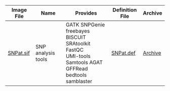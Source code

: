 | Image File    | Name| Provides| Definition File| Archive| 
| --- | --- | --- | --- | --- |
| [SNPat.sif](https://brendelgroup.org/SingularityHub/SNPat.sif) | SNP analysis tools | GATK SNPGenie freebayes BISCUIT<br> SRAtoolkit FastQC<br> UMI-tools Samtools AGAT GFFRead<br> bedtools samblaster | [SNPat.def](https://brendelgroup.org/SingularityHub/SNPat.def) | [Archive](https://brendelgroup.org/SingularityHub/) |

